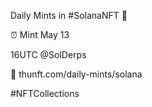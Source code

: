Daily Mints in #SolanaNFT 🚀

⏰ Mint May 13

16UTC @SolDerps

🔗 thunft.com/daily-mints/solana

#NFTCollections
